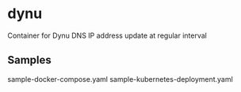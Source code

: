 # dynu
Container for Dynu DNS IP address update at regular interval

## Samples
sample-docker-compose.yaml
sample-kubernetes-deployment.yaml
